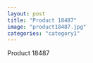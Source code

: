 ```yaml
---
layout: post
title: "Product 18487"
image: "product18487.jpg"
categories: "category1"
---
```

Product 18487
